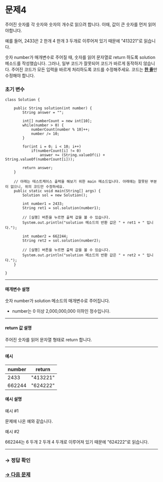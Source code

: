 # 문제4

주어진 숫자를 각 숫자와 숫자의 개수로 읽으려 합니다. 이때, 값이 큰 숫자를 먼저 읽어야합니다.

예를 들어, 2433은 2 한개 4 한개 3 두개로 이루어져 있기 때문에 "413221"로 읽습니다. 

숫자 number가 매개변수로 주어질 때, 숫자를 읽어 문자열로 return 하도록 solution 메소드를 작성했습니다. 그러나, 일부 코드가 잘못되어 코드가 바르게 동작하지 않습니다. 주어진 코드가 모든 입력을 바르게 처리하도록 코드를 수정해주세요. 코드는 <u>**한 줄**</u>만 수정해야 합니다.

### 초기 변수

```
class Solution {

    public String solution(int number) {
        String answer = "";

        int[] numberCount = new int[10];
        while(number > 0) {
            numberCount[number % 10]++;
            number /= 10;
        }

        for(int i = 0; i < 10; i++)
            if(numberCount[i] != 0)
                answer += (String.valueOf(i) + String.valueOf(numberCount[i]));
        
        return answer;
    }

    // 아래는 테스트케이스 출력을 해보기 위한 main 메소드입니다. 아래에는 잘못된 부분이 없으니, 위의 코드만 수정하세요.
    public static void main(String[] args) {
    	Solution sol = new Solution();
      
    	int number1 = 2433;
    	String ret1 = sol.solution(number1);

    	// [실행] 버튼을 누르면 출력 값을 볼 수 있습니다.
    	System.out.println("solution 메소드의 반환 값은 " + ret1 + " 입니다.");

    	int number2 = 662244;
    	String ret2 = sol.solution(number2);

    	// [실행] 버튼을 누르면 출력 값을 볼 수 있습니다.
    	System.out.println("solution 메소드의 반환 값은 " + ret2 + " 입니다.");
    }
    
}
```

---

#### 매개변수 설명
숫자 number가 solution 메소드의 매개변수로 주어집니다.
* number는 0 이상 2,000,000,000 이하인 정수입니다.

---

#### return 값 설명
주어진 숫자를 읽어 문자열 형태로 return 합니다.

---

#### 예시

| number | return |
|--------|----------|
| 2433 | "413221" |
| 662244 | "624222" |

#### 예시 설명

예시 #1

문제에 나온 예와 같습니다.

예시 #2

662244는 6 두개 2 두개 4 두개로 이루어져 있기 때문에 "624222"로 읽습니다.

---

### → 정답 확인

### [→ 다음 문제](https://github.com/tnehf18/cosPro/blob/main/java/ex_1st/ex_1st_05/no_05/ "cosPro 1급 Java 5차 5번 문제")
